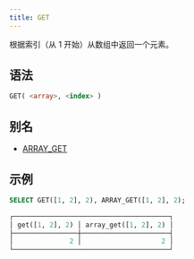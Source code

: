 ```yaml
---
title: GET
---
```


根据索引（从 1 开始）从数组中返回一个元素。

## 语法

```sql
GET( <array>, <index> )
```

## 别名

- [ARRAY_GET](array-get.md)

## 示例

```sql
SELECT GET([1, 2], 2), ARRAY_GET([1, 2], 2);

┌───────────────────────────────────────┐
│ get([1, 2], 2) │ array_get([1, 2], 2) │
├────────────────┼──────────────────────┤
│              2 │                    2 │
└───────────────────────────────────────┘
```
